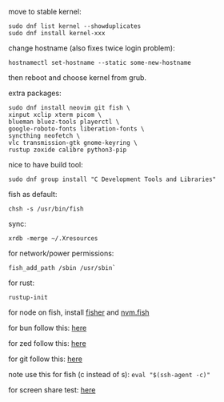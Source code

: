 move to stable kernel:
```
sudo dnf list kernel --showduplicates
sudo dnf install kernel-xxx
```

change hostname (also fixes twice login problem):
```
hostnamectl set-hostname --static some-new-hostname
```

then reboot and choose kernel from grub.

extra packages:
```
sudo dnf install neovim git fish \
xinput xclip xterm picom \
blueman bluez-tools playerctl \
google-roboto-fonts liberation-fonts \
syncthing neofetch \
vlc transmission-gtk gnome-keyring \
rustup zoxide calibre python3-pip
```

nice to have build tool:
```
sudo dnf group install "C Development Tools and Libraries"
```

fish as default:
```
chsh -s /usr/bin/fish
```

sync:
```
xrdb -merge ~/.Xresources
```

for network/power permissions:
```
fish_add_path /sbin /usr/sbin`
```

for rust:
```
rustup-init
```

for node on fish, install [fisher](https://github.com/jorgebucaran/fisher) and [nvm.fish](https://github.com/jorgebucaran/nvm.fish?tab=readme-ov-file)

for bun follow this: [here](https://bun.sh/docs/installation)

for zed follow this: [here](https://zed.dev/docs/getting-started)

for git follow this: [here](https://docs.github.com/en/authentication/connecting-to-github-with-ssh/generating-a-new-ssh-key-and-adding-it-to-the-ssh-agent)

note use this for fish (c instead of s): `eval "$(ssh-agent -c)"`

for screen share test: [here](https://mozilla.github.io/webrtc-landing/gum_test.html)
